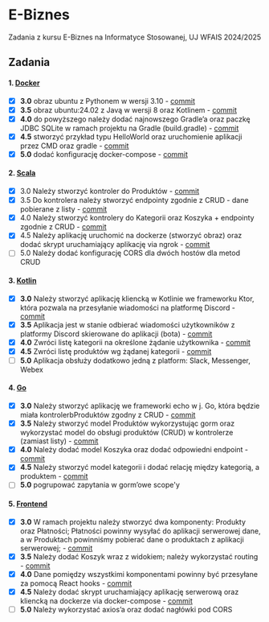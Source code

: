 # E-Biznes
Zadania z kursu E-Biznes na Informatyce Stosowanej, UJ WFAIS 2024/2025

## Zadania
#### 1. [Docker](zad1)
- [x] **3.0** obraz ubuntu z Pythonem w wersji 3.10 - [commit](https://github.com/barankonrad/eBiznes/commit/08666ab02340e04e61bc625442f25190fc6ae1e9)
- [x] **3.5** obraz ubuntu:24.02 z Javą w wersji 8 oraz Kotlinem - [commit](https://github.com/barankonrad/eBiznes/commit/08666ab02340e04e61bc625442f25190fc6ae1e9)
- [x] **4.0** do powyższego należy dodać najnowszego Gradle’a oraz paczkę JDBC SQLite w ramach projektu na Gradle (build.gradle) - [commit](https://github.com/barankonrad/eBiznes/commit/08666ab02340e04e61bc625442f25190fc6ae1e9)
- [x] **4.5** stworzyć przykład typu HelloWorld oraz uruchomienie aplikacji przez CMD oraz gradle - [commit](https://github.com/barankonrad/eBiznes/commit/08666ab02340e04e61bc625442f25190fc6ae1e9)
- [x] **5.0** dodać konfigurację docker-compose - [commit](https://github.com/barankonrad/eBiznes/commit/08666ab02340e04e61bc625442f25190fc6ae1e9)

#### 2. [Scala](zad2)
- [x] 3.0 Należy stworzyć kontroler do Produktów - [commit](https://github.com/barankonrad/eBiznes/commit/283e1398334f7ac5596ca596ad5cceefd90c173d)
- [x] 3.5 Do kontrolera należy stworzyć endpointy zgodnie z CRUD - dane pobierane z listy - [commit](https://github.com/barankonrad/eBiznes/commit/283e1398334f7ac5596ca596ad5cceefd90c173d)
- [x] 4.0 Należy stworzyć kontrolery do Kategorii oraz Koszyka + endpointy zgodnie z CRUD - [commit](https://github.com/barankonrad/eBiznes/commit/283e1398334f7ac5596ca596ad5cceefd90c173d)
- [x] 4.5 Należy aplikację uruchomić na dockerze (stworzyć obraz) oraz dodać skrypt uruchamiający aplikację via ngrok - [commit](https://github.com/barankonrad/eBiznes/commit/283e1398334f7ac5596ca596ad5cceefd90c173d)
- [ ] 5.0 Należy dodać konfigurację CORS dla dwóch hostów dla metod CRUD
#### 3. [Kotlin](zad3)
- [x] **3.0** Należy stworzyć aplikację kliencką w Kotlinie we frameworku Ktor, która pozwala na przesyłanie wiadomości na platformę Discord - [commit](https://github.com/barankonrad/eBiznes/commit/5ddeb0e96cd5a47d643e1cfaf7ba59e8952b758f)
- [x] **3.5** Aplikacja jest w stanie odbierać wiadomości użytkowników z platformy Discord skierowane do aplikacji (bota) - [commit](https://github.com/barankonrad/eBiznes/commit/5a33c526939f6316148e0bd4456ce2ca8e66c174)
- [x] **4.0** Zwróci listę kategorii na określone żądanie użytkownika - [commit](https://github.com/barankonrad/eBiznes/commit/c71968a2cd58dc82a35650bdab3eaaa7bd25c4e6)
- [x] **4.5** Zwróci listę produktów wg żądanej kategorii - [commit](https://github.com/barankonrad/eBiznes/commit/f7b58919fc858d0ce69b69a769074808a8500838)
- [ ] **5.0** Aplikacja obsłuży dodatkowo jedną z platform: Slack, Messenger, Webex
#### 4. [Go](zad4)
- [x] **3.0** Należy stworzyć aplikację we frameworki echo w j. Go, która będzie miała kontrolerbProduktów zgodny z CRUD - [commit](https://github.com/barankonrad/eBiznes/commit/28017102442a93c4c2be747c9e4b654dc7095938)
- [x] **3.5** Należy stworzyć model Produktów wykorzystując gorm oraz wykorzystać model do obsługi produktów (CRUD) w kontrolerze (zamiast listy) - [commit](https://github.com/barankonrad/eBiznes/commit/28017102442a93c4c2be747c9e4b654dc7095938)
- [x] **4.0** Należy dodać model Koszyka oraz dodać odpowiedni endpoint - [commit](https://github.com/barankonrad/eBiznes/commit/64eb750c495e118c3b9bd6f866aa5b0ab4cae18f)
- [x] **4.5** Należy stworzyć model kategorii i dodać relację między kategorią, a produktem - [commit](https://github.com/barankonrad/eBiznes/commit/64fe19ca95af50b373363e719cedfac16861cf9f)
- [ ] **5.0** pogrupować zapytania w gorm’owe scope'y
#### 5. [Frontend](zad5)
- [x] **3.0** W ramach projektu należy stworzyć dwa komponenty: Produkty oraz Płatności; Płatności powinny wysyłać do aplikacji serwerowej dane, a w Produktach powinniśmy pobierać dane o produktach z aplikacji serwerowej; - [commit](https://github.com/barankonrad/eBiznes/commit/d09997047570b085e5246a46395f1d4f340b544b)
- [x] **3.5** Należy dodać Koszyk wraz z widokiem; należy wykorzystać routing - [commit](https://github.com/barankonrad/eBiznes/commit/843db5b984c0446101c0be42cc908aae97bc5eb5)
- [x] **4.0** Dane pomiędzy wszystkimi komponentami powinny być przesyłane za pomocą React hooks - [commit](https://github.com/barankonrad/eBiznes/commit/cf1e0d4baa3cc4b1540514d7ce848ff3ff1ba978)
- [x] **4.5** Należy dodać skrypt uruchamiający aplikację serwerową oraz kliencką na dockerze via docker-compose - [commit](https://github.com/barankonrad/eBiznes/commit/1ec1cb3f6c574c2921234b0260a758107c698d6f)
- [ ] **5.0** Należy wykorzystać axios’a oraz dodać nagłówki pod CORS

